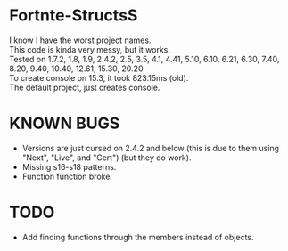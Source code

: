 # Fortnte-StructsS

I know I have the worst project names.<br>
This code is kinda very messy, but it works.<br>
Tested on 1.7.2, 1.8, 1.9, 2.4.2, 2.5, 3.5, 4.1, 4.41, 5.10, 6.10, 6.21, 6.30, 7.40, 8.20, 9.40, 10.40, 12.61, 15.30, 20.20<br>
To create console on 15.3, it took 823.15ms (old).<br>
The default project, just creates console.

# KNOWN BUGS

- Versions are just cursed on 2.4.2 and below (this is due to them using "Next", "Live", and "Cert") (but they do work).
- Missing s16-s18 patterns.
- Function function broke.

# TODO

- Add finding functions through the members instead of objects.
